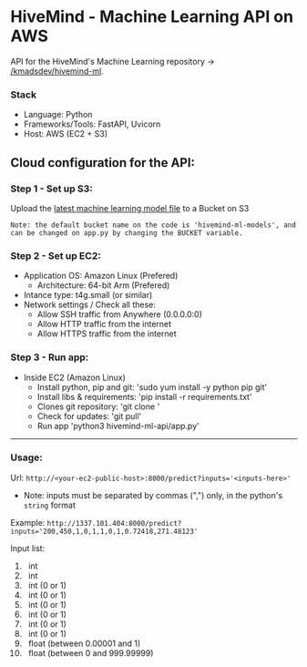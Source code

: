 # HiveMind - Machine Learning API on AWS
API for the HiveMind's Machine Learning repository -> [/kmadsdev/hivemind-ml](https://kmadsdev/hivemind-ml/).

### Stack
- Language: Python
- Frameworks/Tools: FastAPI, Uvicorn
- Host: AWS (EC2 + S3)

## Cloud configuration for the API:
### Step 1 - Set up S3: 
Upload the [latest machine learning model file](https://drive.google.com/file/d/1EzA-nuICumjeDTXCCW3rhzpE0Ic3YSzi/view?usp=sharing) to a Bucket on S3  

```Note: the default bucket name on the code is 'hivemind-ml-models', and can be changed on app.py by changing the BUCKET variable.```

### Step 2 - Set up EC2: 
- Application OS: Amazon Linux (Prefered)
    - Architecture: 64-bit Arm (Prefered)
- Intance type: t4g.small (or similar)
- Network settings / Check all these:
    - Allow SSH traffic from Anywhere (0.0.0.0:0)
    - Allow HTTP traffic from the internet
    - Allow HTTPS traffic from the internet

### Step 3 - Run app:  
- Inside EC2 (Amazon Linux)
    - Install python, pip and git: 'sudo yum install -y python pip git'
    - Install libs & requirements: 'pip install -r requirements.txt'
    - Clones git repository: 'git clone <repository link>'
    - Check for updates: 'git pull'
    - Run app 'python3 hivemind-ml-api/app.py'

---

### Usage:
Url: ```http://<your-ec2-public-host>:8000/predict?inputs='<inputs-here>'```  
- Note: inputs must be separated by commas (",") only, in the python's ```string``` format
  
Example: ```http://1337.101.404:8000/predict?inputs='200,450,1,0,1,1,0,1,0.72418,271.48123'```  

Input list:
<ol type="1">
    <li> &nbsp; int </li>
    <li> &nbsp; int </li>
    <li> &nbsp; int (0 or 1) </li>
    <li> &nbsp; int (0 or 1) </li>
    <li> &nbsp; int (0 or 1) </li>
    <li> &nbsp; int (0 or 1) </li>
    <li> &nbsp; int (0 or 1) </li>
    <li> &nbsp; int (0 or 1) </li>
    <li> &nbsp; float (between 0.00001 and 1)   </li>
    <li> &nbsp; float (between 0 and 999.99999) </li>
</ol>
